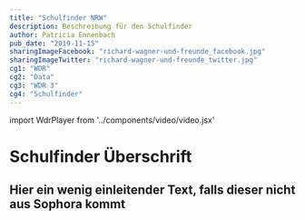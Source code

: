 ```yaml
---
title: "Schulfinder NRW"
description: Beschreibung für den Schulfinder
author: Patricia Ennenbach
pub_date: "2019-11-15"
sharingImageFacebook: "richard-wagner-und-freunde_facebook.jpg"
sharingImageTwitter: "richard-wagner-und-freunde_twitter.jpg"
cg1: "WDR"
cg2: "Data"
cg3: "WDR 3"
cg4: "Schulfinder"
---
```


import WdrPlayer from '../components/video/video.jsx'

# Schulfinder Überschrift

## Hier ein wenig einleitender Text, falls dieser nicht aus Sophora kommt

<WdrPlayer videoSrc="https://wdradaptiv-vh.akamaihd.net/i/medp/ondemand/weltweit/fsk0/184/1841840/,1841840_21642113,1841840_21642108,1841840_21642110,1841840_21642109,1841840_21642112,1841840_21642111,.mp4.csmil/index_0_av.m3u8?null=0" videoPoster="https://www1.wdr.de/fernsehen/abenteuer-erde/kuestenotter-100~_v-gseapremiumxl.jpg" />

<Sharing twitter facebook mail whatsapp telegram reddit xing linkedin />
